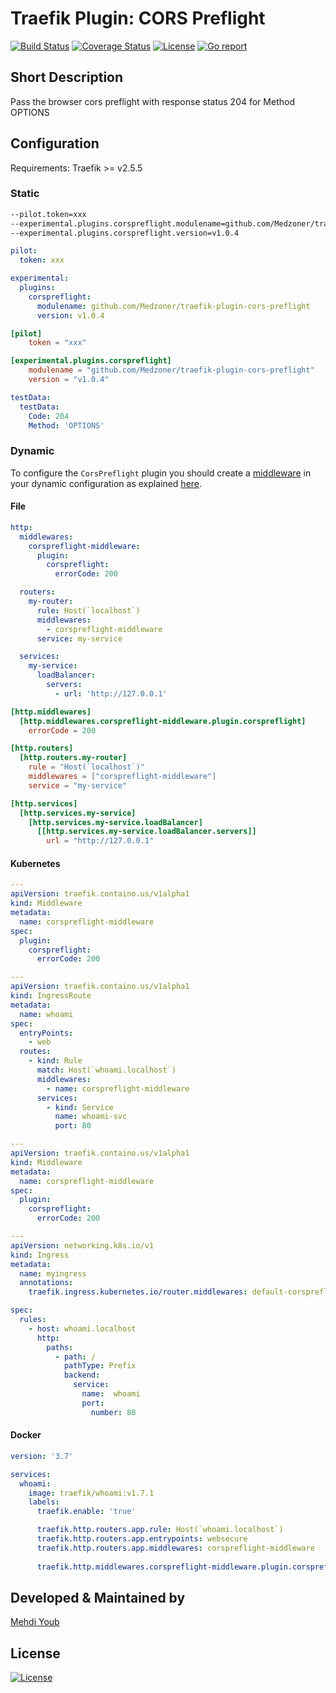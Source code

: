 # Traefik Plugin: CORS Preflight

[![Build Status](https://travis-ci.com/Medzoner/traefik-plugin-cors-preflight.svg?token=USx1h5scpzCMKrhJnEzv&branch=master)](https://travis-ci.com/github/Medzoner/traefik-plugin-cors-preflight)
[![Coverage Status](https://coveralls.io/repos/github/Medzoner/traefik-plugin-cors-preflight/badge.svg?branch=master&service=github)](https://coveralls.io/github/Medzoner/traefik-plugin-cors-preflight?branch=master)
[![License](https://img.shields.io/badge/License-Apache%202.0-blue.svg)](LICENSE)
[![Go report](https://goreportcard.com/badge/github.com/Medzoner/traefik-plugin-cors-preflight?service=github)](https://goreportcard.com/report/github.com/Medzoner/traefik-plugin-cors-preflight?service=github)

## Short Description
Pass the browser cors preflight with response status 204 for Method OPTIONS

## Configuration


Requirements: Traefik >= v2.5.5

### Static

```bash
--pilot.token=xxx
--experimental.plugins.corspreflight.modulename=github.com/Medzoner/traefik-plugin-cors-preflight
--experimental.plugins.corspreflight.version=v1.0.4
```

```yaml
pilot:
  token: xxx

experimental:
  plugins:
    corspreflight:
      modulename: github.com/Medzoner/traefik-plugin-cors-preflight
      version: v1.0.4
```

```toml
[pilot]
    token = "xxx"

[experimental.plugins.corspreflight]
    modulename = "github.com/Medzoner/traefik-plugin-cors-preflight"
    version = "v1.0.4"
```

```yml
testData:
  testData:
    Code: 204
    Method: 'OPTIONS'
```

### Dynamic

To configure the `CorsPreflight` plugin you should create a [middleware](https://docs.traefik.io/middlewares/overview/) in your dynamic configuration as explained [here](https://docs.traefik.io/middlewares/overview/).

#### File 

```yaml
http:
  middlewares:
    corspreflight-middleware:
      plugin:
        corspreflight:
          errorCode: 200

  routers:
    my-router:
      rule: Host(`localhost`)
      middlewares:
        - corspreflight-middleware
      service: my-service

  services:
    my-service:
      loadBalancer:
        servers:
          - url: 'http://127.0.0.1'
```

```toml
[http.middlewares]
  [http.middlewares.corspreflight-middleware.plugin.corspreflight]
    errorCode = 200

[http.routers]
  [http.routers.my-router]
    rule = "Host(`localhost`)"
    middlewares = ["corspreflight-middleware"]
    service = "my-service"

[http.services]
  [http.services.my-service]
    [http.services.my-service.loadBalancer]
      [[http.services.my-service.loadBalancer.servers]]
        url = "http://127.0.0.1"
```

#### Kubernetes

```yaml
---
apiVersion: traefik.containo.us/v1alpha1
kind: Middleware
metadata:
  name: corspreflight-middleware
spec:
  plugin:
    corspreflight:
      errorCode: 200

---
apiVersion: traefik.containo.us/v1alpha1
kind: IngressRoute
metadata:
  name: whoami
spec:
  entryPoints:
    - web
  routes:
    - kind: Rule
      match: Host(`whoami.localhost`)
      middlewares:
        - name: corspreflight-middleware
      services:
        - kind: Service
          name: whoami-svc
          port: 80
```

```yaml
---
apiVersion: traefik.containo.us/v1alpha1
kind: Middleware
metadata:
  name: corspreflight-middleware
spec:
  plugin:
    corspreflight:
      errorCode: 200

---
apiVersion: networking.k8s.io/v1
kind: Ingress
metadata:
  name: myingress
  annotations:
    traefik.ingress.kubernetes.io/router.middlewares: default-corspreflight-middleware@kubernetescrd

spec:
  rules:
    - host: whoami.localhost
      http:
        paths:
          - path: /
            pathType: Prefix
            backend:
              service:
                name:  whoami
                port:
                  number: 80
```

#### Docker

```yaml
version: '3.7'

services:
  whoami:
    image: traefik/whoami:v1.7.1
    labels:
      traefik.enable: 'true'

      traefik.http.routers.app.rule: Host(`whoami.localhost`)
      traefik.http.routers.app.entrypoints: websecure
      traefik.http.routers.app.middlewares: corspreflight-middleware
      
      traefik.http.middlewares.corspreflight-middleware.plugin.corspreflight.errorcode: 200
```

## Developed & Maintained by
[Mehdi Youb](https://github.com/Medzoner)

## License
[![License](https://img.shields.io/badge/License-Apache%202.0-blue.svg)](LICENSE)